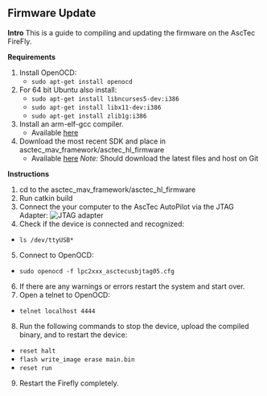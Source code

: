

## Firmware Update
**Intro**
This is a guide to compiling and updating the firmware on the AscTec FireFly.

**Requirements**

 1. Install OpenOCD:
	 - `sudo apt-get install openocd`
 2.  For 64 bit Ubuntu also install:
	 - `sudo apt-get install libncurses5-dev:i386`
	 - `sudo apt-get install libx11-dev:i386`
	 - `sudo apt-get install zlib1g:i386`
 3. Install an arm-elf-gcc compiler.
	 - Available [here](http://wiki.asctec.de/display/AR/SDK+Downloads)
 4. Download the most recent SDK and place in asctec_mav_framework/asctec_hl_firmware
	 - Available [here](http://wiki.asctec.de/display/AR/SDK+Downloads)
*Note:* Should download the latest files and host on Git

**Instructions**

 1. cd to the asctec_mav_framework/asctec_hl_firmware
 2.  Run catkin build
 3. Connect the your computer to the AscTec AutoPilot via the JTAG Adapter:
![JTAG adapter](http://i.imgur.com/8C75HBr.jpg)
 4. Check if the device is connected and recognized:
- `ls /dev/ttyUSB*`
 5.  Connect to OpenOCD:
- `sudo openocd -f lpc2xxx_asctecusbjtag05.cfg`
 6. If there are any warnings or errors restart the system and start over.
 7.  Open a telnet to OpenOCD:
 - `telnet localhost 4444`
 8. Run the following commands to stop the device, upload the compiled binary, and to restart the device:
- `reset halt`
- `flash write_image erase main.bin`
- `reset run`
 9. Restart the Firefly completely.
